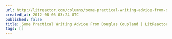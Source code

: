 ```yaml
---
url: http://litreactor.com/columns/some-practical-writing-advice-from-douglas-coupland
created_at: 2012-08-06 03:24 UTC
published: false
title: Some Practical Writing Advice From Douglas Coupland | LitReactor
tags: []
---
```



